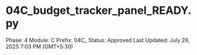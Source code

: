 # 04C_budget_tracker_panel_READY.py

Phase: 4
Module: C
Prefix: 04C_
Status: Approved
Last Updated: July 28, 2025 7:03 PM (GMT+5:30)